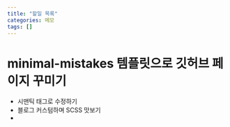 ```yaml
---
title: "할일 목록"
categories: 메모
tags: []
---
```


# minimal-mistakes 템플릿으로 깃허브 페이지 꾸미기
- 시맨틱 태그로 수정하기
- 블로그 커스텀하며 SCSS 맛보기
- 